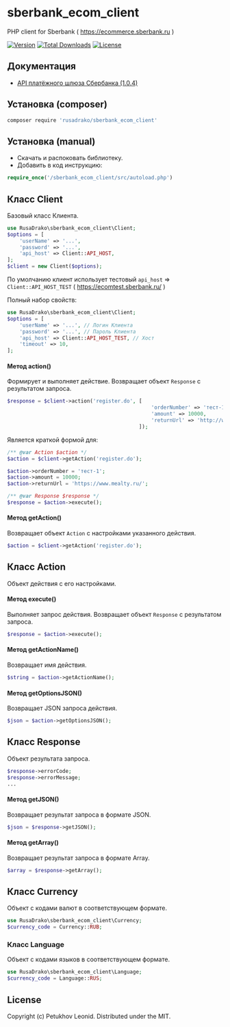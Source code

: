 # sberbank_ecom_client
PHP client for Sberbank ( https://ecommerce.sberbank.ru )

[![Version](http://poser.pugx.org/rusadrako/sberbank_ecom_client/version)](https://packagist.org/packages/rusadrako/sberbank_ecom_client)
[![Total Downloads](http://poser.pugx.org/rusadrako/sberbank_ecom_client/downloads)](https://packagist.org/packages/rusadrako/sberbank_ecom_client/stats)
[![License](http://poser.pugx.org/rusadrako/sberbank_ecom_client/license)](./LICENSE)


## Документация
- [API платёжного шлюза Сбербанка (1.0.4)](https://ecomtest.sberbank.ru/doc)


## Установка (composer)
```sh
composer require 'rusadrako/sberbank_ecom_client'
```


## Установка (manual)
- Скачать и распоковать библиотеку.
- Добавить в код инструкцию:
```php
require_once('/sberbank_ecom_client/src/autoload.php')
```


## Класс Client
Базовый класс Клиента.
```php
use RusaDrako\sberbank_ecom_client\Client;
$options = [
    'userName' => '...',
    'password' => '...',
    'api_host' => Client::API_HOST,
];
$client = new Client($options);
```
По умолчанию клиент использует тестовый `api_host` => `Client::API_HOST_TEST` ( https://ecomtest.sberbank.ru/ )

Полный набор свойств:
```php
use RusaDrako\sberbank_ecom_client\Client;
$options = [
    'userName' => '...', // Логин Клиента
    'password' => '...', // Пароль Клиента
    'api_host' => Client::API_HOST_TEST, // Хост
    'timeout' => 10,
];
```

#### Метод action()
Формирует и выполняет действие. Возвращает объект `Response` с результатом запроса.
```php
$response = $client->action('register.do', [
                                               'orderNumber' => 'тест-1',
                                               'amount' => 10000,
                                               'returnUrl' => 'http://www.test.test/',
                                           ]);
```
Является краткой формой для:
```php
/** @var Action $action */
$action = $client->getAction('register.do');

$action->orderNumber = 'тест-1';
$action->amount = 10000;
$action->returnUrl = 'https://www.mealty.ru/';

/** @var Response $response */
$response = $action->execute();
```

#### Метод getAction()
Возвращает объект `Action` с настройками указанного действия.
```php
$action = $client->getAction('register.do');
```


## Класс Action
Объект действия с его настройками.

#### Метод execute()
Выполняет запрос действия. Возвращает объект `Response` с результатом запроса.
```php
$response = $action->execute();
```

#### Метод getActionName()
Возвращает имя действия.
```php
$string = $action->getActionName();
```

#### Метод getOptionsJSON()
Возвращает JSON запроса действия.
```php
$json = $action->getOptionsJSON();
```


## Класс Response
Объект результата запроса.
```php
$response->errorCode;
$response->errorMessage;
...
```

#### Метод getJSON()
Возвращает результат запроса в формате JSON.
```php
$json = $response->getJSON();
```

#### Метод getArray()
Возвращает результат запроса в формате Array.
```php
$array = $response->getArray();
```


## Класс Currency
Объект с кодами валют в соответствующем формате.
```php
use RusaDrako\sberbank_ecom_client\Currency;
$currency_code = Currency::RUB;
```

### Класс Language
Объект с кодами языков в соответствующем формате.
```php
use RusaDrako\sberbank_ecom_client\Language;
$currency_code = Language::RUS;
```


## License
Copyright (c) Petukhov Leonid. Distributed under the MIT.